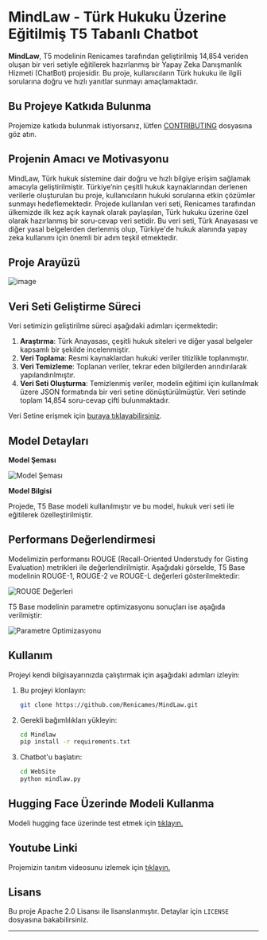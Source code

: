 # MindLaw - Türk Hukuku Üzerine Eğitilmiş T5 Tabanlı Chatbot

**MindLaw**, T5 modelinin Renicames tarafından geliştirilmiş 14,854 veriden oluşan bir veri setiyle eğitilerek hazırlanmış bir Yapay Zeka Danışmanlık Hizmeti (ChatBot) projesidir. Bu proje, kullanıcıların Türk hukuku ile ilgili sorularına doğru ve hızlı yanıtlar sunmayı amaçlamaktadır.

## Bu Projeye Katkıda Bulunma
Projemize katkıda bulunmak istiyorsanız, lütfen [CONTRIBUTING](https://github.com/Renicames/MindLaw/blob/main/CONTRIBUTING.rst) dosyasına göz atın.

## Projenin Amacı ve Motivasyonu

MindLaw, Türk hukuk sistemine dair doğru ve hızlı bilgiye erişim sağlamak amacıyla geliştirilmiştir. Türkiye’nin çeşitli hukuk kaynaklarından derlenen verilerle oluşturulan bu proje, kullanıcıların hukuki sorularına etkin çözümler sunmayı hedeflemektedir. Projede kullanılan veri seti, Renicames tarafından ülkemizde ilk kez açık kaynak olarak paylaşılan, Türk hukuku üzerine özel olarak hazırlanmış bir soru-cevap veri setidir. Bu veri seti, Türk Anayasası ve diğer yasal belgelerden derlenmiş olup, Türkiye'de hukuk alanında yapay zeka kullanımı için önemli bir adım teşkil etmektedir.


## Proje Arayüzü 
![image](https://github.com/user-attachments/assets/51c19e18-1c27-486b-88dd-132e0ce31998)


## Veri Seti Geliştirme Süreci

Veri setimizin geliştirilme süreci aşağıdaki adımları içermektedir:

1. **Araştırma**: Türk Anayasası, çeşitli hukuk siteleri ve diğer yasal belgeler kapsamlı bir şekilde incelenmiştir.
2. **Veri Toplama**: Resmi kaynaklardan hukuki veriler titizlikle toplanmıştır.
3. **Veri Temizleme**: Toplanan veriler, tekrar eden bilgilerden arındırılarak yapılandırılmıştır.
4. **Veri Seti Oluşturma**: Temizlenmiş veriler, modelin eğitimi için kullanılmak üzere JSON formatında bir veri setine dönüştürülmüştür. Veri setinde toplam 14,854 soru-cevap çifti bulunmaktadır.

Veri Setine erişmek için [buraya tıklayabilirsiniz](https://huggingface.co/datasets/Renicames/turkish-law-chatbot).

## Model Detayları

**Model Şeması**

![Model Şeması](https://github.com/user-attachments/assets/4d4f656a-ab96-4b8d-9c8d-84cdab56a7dc)

**Model Bilgisi**

Projede, T5 Base modeli kullanılmıştır ve bu model, hukuk veri seti ile eğitilerek özelleştirilmiştir.

## Performans Değerlendirmesi

Modelimizin performansı ROUGE (Recall-Oriented Understudy for Gisting Evaluation) metrikleri ile değerlendirilmiştir. Aşağıdaki görselde, T5 Base modelinin ROUGE-1, ROUGE-2 ve ROUGE-L değerleri gösterilmektedir:

![ROUGE Değerleri](https://github.com/user-attachments/assets/ce2bcd85-f240-41e6-aed5-7cb833ebc1b0)

T5 Base modelinin parametre optimizasyonu sonuçları ise aşağıda verilmiştir:

![Parametre Optimizasyonu](https://github.com/user-attachments/assets/62656a8d-8626-458e-b1fd-396d258389c4)




## Kullanım

Projeyi kendi bilgisayarınızda çalıştırmak için aşağıdaki adımları izleyin:

1. Bu projeyi klonlayın:
   ```sh
   git clone https://github.com/Renicames/MindLaw.git
   ```

2. Gerekli bağımlılıkları yükleyin:
   ```sh
   cd Mindlaw
   pip install -r requirements.txt
   ```

3. Chatbot'u başlatın:
   ```sh
   cd WebSite
   python mindlaw.py
   ```
## Hugging Face Üzerinde Modeli Kullanma
 

Modeli hugging face üzerinde test etmek için [tıklayın.](https://huggingface.co/spaces/Renicames/MindLaw_Interface)

## Youtube Linki

Projemizin tanıtım videosunu izlemek için [tıklayın.](https://youtu.be/zFq64Aul54U)




## Lisans

Bu proje Apache 2.0 Lisansı ile lisanslanmıştır. Detaylar için `LICENSE` dosyasına bakabilirsiniz.

---


